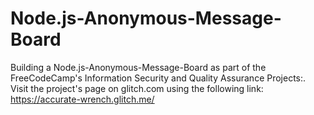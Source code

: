 # Node.js-Anonymous-Message-Board
Building a Node.js-Anonymous-Message-Board as part of the FreeCodeCamp's Information Security and Quality Assurance Projects:. Visit the project's page on glitch.com using the following link: https://accurate-wrench.glitch.me/
